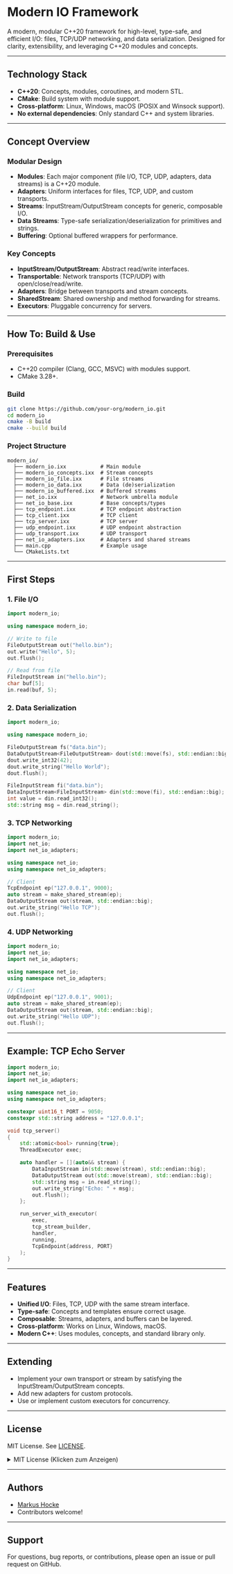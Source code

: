 # Modern IO Framework

A modern, modular C++20 framework for high-level, type-safe, and efficient I/O: files, TCP/UDP networking, and data serialization. Designed for clarity, extensibility, and leveraging C++20 modules and concepts.

---

## Technology Stack

- **C++20**: Concepts, modules, coroutines, and modern STL.
- **CMake**: Build system with module support.
- **Cross-platform**: Linux, Windows, macOS (POSIX and Winsock support).
- **No external dependencies**: Only standard C++ and system libraries.

---

## Concept Overview

### Modular Design

- **Modules**: Each major component (file I/O, TCP, UDP, adapters, data streams) is a C++20 module.
- **Adapters**: Uniform interfaces for files, TCP, UDP, and custom transports.
- **Streams**: InputStream/OutputStream concepts for generic, composable I/O.
- **Data Streams**: Type-safe serialization/deserialization for primitives and strings.
- **Buffering**: Optional buffered wrappers for performance.

### Key Concepts

- **InputStream/OutputStream**: Abstract read/write interfaces.
- **Transportable**: Network transports (TCP/UDP) with open/close/read/write.
- **Adapters**: Bridge between transports and stream concepts.
- **SharedStream**: Shared ownership and method forwarding for streams.
- **Executors**: Pluggable concurrency for servers.

---

## How To: Build & Use

### Prerequisites

- C++20 compiler (Clang, GCC, MSVC) with modules support.
- CMake 3.28+.

### Build

```sh
git clone https://github.com/your-org/modern_io.git
cd modern_io
cmake -B build
cmake --build build
```

### Project Structure

```
modern_io/
  ├── modern_io.ixx           # Main module
  ├── modern_io_concepts.ixx  # Stream concepts
  ├── modern_io_file.ixx      # File streams
  ├── modern_io_data.ixx      # Data (de)serialization
  ├── modern_io_buffered.ixx  # Buffered streams
  ├── net_io.ixx              # Network umbrella module
  ├── net_io_base.ixx         # Base concepts/types
  ├── tcp_endpoint.ixx        # TCP endpoint abstraction
  ├── tcp_client.ixx          # TCP client
  ├── tcp_server.ixx          # TCP server
  ├── udp_endpoint.ixx        # UDP endpoint abstraction
  ├── udp_transport.ixx       # UDP transport
  ├── net_io_adapters.ixx     # Adapters and shared streams
  ├── main.cpp                # Example usage
  └── CMakeLists.txt
```

---

## First Steps

### 1. File I/O

```cpp
import modern_io;

using namespace modern_io;

// Write to file
FileOutputStream out("hello.bin");
out.write("Hello", 5);
out.flush();

// Read from file
FileInputStream in("hello.bin");
char buf[5];
in.read(buf, 5);
```

### 2. Data Serialization

```cpp
import modern_io;

using namespace modern_io;

FileOutputStream fs("data.bin");
DataOutputStream<FileOutputStream> dout(std::move(fs), std::endian::big);
dout.write_int32(42);
dout.write_string("Hello World");
dout.flush();

FileInputStream fi("data.bin");
DataInputStream<FileInputStream> din(std::move(fi), std::endian::big);
int value = din.read_int32();
std::string msg = din.read_string();
```

### 3. TCP Networking

```cpp
import modern_io;
import net_io;
import net_io_adapters;

using namespace net_io;
using namespace net_io_adapters;

// Client
TcpEndpoint ep("127.0.0.1", 9000);
auto stream = make_shared_stream(ep);
DataOutputStream out(stream, std::endian::big);
out.write_string("Hello TCP");
out.flush();
```

### 4. UDP Networking

```cpp
import modern_io;
import net_io;
import net_io_adapters;

using namespace net_io;
using namespace net_io_adapters;

// Client
UdpEndpoint ep("127.0.0.1", 9001);
auto stream = make_shared_stream(ep);
DataOutputStream out(stream, std::endian::big);
out.write_string("Hello UDP");
out.flush();
```

---

## Example: TCP Echo Server

```cpp
import modern_io;
import net_io;
import net_io_adapters;

using namespace net_io;
using namespace net_io_adapters;

constexpr uint16_t PORT = 9050;
constexpr std::string address = "127.0.0.1";

void tcp_server()
{
    std::atomic<bool> running{true};
    ThreadExecutor exec;

    auto handler = [](auto&& stream) {
        DataInputStream in(std::move(stream), std::endian::big);
        DataOutputStream out(std::move(stream), std::endian::big);
        std::string msg = in.read_string();
        out.write_string("Echo: " + msg);
        out.flush();
    };

    run_server_with_executor(
        exec,
        tcp_stream_builder,
        handler,
        running,
        TcpEndpoint{address, PORT}
    );
}
```

---

## Features

- **Unified I/O**: Files, TCP, UDP with the same stream interface.
- **Type-safe**: Concepts and templates ensure correct usage.
- **Composable**: Streams, adapters, and buffers can be layered.
- **Cross-platform**: Works on Linux, Windows, macOS.
- **Modern C++**: Uses modules, concepts, and standard library only.

---

## Extending

- Implement your own transport or stream by satisfying the InputStream/OutputStream concepts.
- Add new adapters for custom protocols.
- Use or implement custom executors for concurrency.

---

## License

MIT License. See [LICENSE](LICENSE).

<details>
<summary>MIT License (Klicken zum Anzeigen)</summary>

Copyright (c) 2024 Markus Hocke

Permission is hereby granted, free of charge, to any person obtaining a copy
of this software and associated documentation files (the "Software"), to deal
in the Software without restriction, including without limitation the rights
to use, copy, modify, merge, publish, distribute, sublicense, and/or sell
copies of the Software, and to permit persons to whom the Software is
furnished to do so, subject to the following conditions:

The above copyright notice and this permission notice shall be included in all
copies or substantial portions of the Software.

THE SOFTWARE IS PROVIDED "AS IS", WITHOUT WARRANTY OF ANY KIND, EXPRESS OR
IMPLIED, INCLUDING BUT NOT LIMITED TO THE WARRANTIES OF MERCHANTABILITY,
FITNESS FOR A PARTICULAR PURPOSE AND NONINFRINGEMENT. IN NO EVENT SHALL THE
AUTHORS OR COPYRIGHT HOLDERS BE LIABLE FOR ANY CLAIM, DAMAGES OR OTHER
LIABILITY, WHETHER IN AN ACTION OF CONTRACT, TORT OR OTHERWISE, ARISING FROM,
OUT OF OR IN CONNECTION WITH THE SOFTWARE OR THE USE OR OTHER DEALINGS IN THE
SOFTWARE.

</details>

---

## Authors

- [Markus Hocke](https://github.com/markushocke)
- Contributors welcome!

---

## Support

For questions, bug reports, or contributions, please open an issue or pull request on GitHub.

